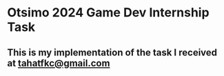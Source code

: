# Otsimo 2024 Game Dev Internship Task
## This is my implementation of the task I received at [tahatfkc@gmail.com](mailto:tahatfkc@gmail.com?subject=[GitHub]%20Source%20Han%20Sans)
 
